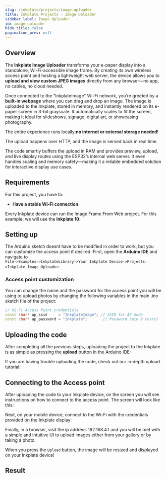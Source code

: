 ```yaml
---  
slug: /inkplate/projects/image-uploader 
title: Inkplate Projects - Image Uploader
sidebar_label: Image Uploader
id: image-uploader 
hide_title: false  
pagination_prev: null  
---
```


## Overview

<CenteredImage src="/img/image-uploader/showcase.jpg" alt="OpenAI Text Prompt Showcase"  width="100%"/>

The **Inkplate Image Uploader** transforms your e-paper display into a standalone, Wi-Fi-accessible image frame. By creating its own wireless access point and hosting a lightweight web server, the device allows you to **upload and view custom JPEG images** directly from any browser—no app, no cables, no cloud needed.

Once connected to the "InkplateImage" Wi-Fi network, you’re greeted by a **built-in webpage** where you can drag and drop an image. The image is uploaded to the Inkplate, stored in memory, and instantly rendered on its e-paper screen in 3-bit grayscale. It automatically scales to fit the screen, making it ideal for slideshows, signage, digital art, or showcasing photography.

The entire experience runs locally:**no internet or external storage needed!**

The upload happens over HTTP, and the image is served back in real time.

The code smartly buffers the upload in RAM and provides preview, upload, and live display routes using the ESP32’s internal web server. It even handles scaling and memory safety—making it a reliable embedded solution for interactive display use cases.

## Requirements

For this project, you have to:
- **Have a stable Wi‑Fi connection**

Every Inkplate device can run the Image Frame From Web project. For this example, we will use the **Inkplate 10**.

## Setting up

The Arduino sketch doesnt have to be modified in order to work, but you can customize the access point if desired. First, open the **Arduino IDE** and navigate to  
`File->Examples->InkplateLibrary->Your Inkplate Device->Projects->Inkplate_Image_Uploader`:

<CenteredImage src="/img/image-uploader/arduino_directions.png" alt="Arduino sketch path directions"  width="100%" />

### Access point customization

You can change the name and the password for the access point you will be using to upload photos by changing the following variables in the main .ino sketch file of the project:

```cpp
// Wi-Fi Access Point credentials
const char* ap_ssid     = "InkplateImage"; // SSID for AP mode
const char* ap_password = "inkplate";       // Password (min 8 chars)
```

## Uploading the code

After completing all the previous steps, uploading the project to the Inkplate is as simple as pressing the **upload** button in the Arduino IDE:

<CenteredImage src="/img/image-uploader/upload.png" alt="Arduino upload button" width="80%" />

If you are having trouble uploading the code, check out our in‑depth upload tutorial:

<QuickLink  
  title="Quick start guide"  
  description="A full, comprehensive tutorial on how to fully set up and upload code to the Inkplate for the first time"  
  url="/documentation/inkplate/10/quick-start-guide"  
/>

## Connecting to the Access point

After uploading the code to your Inkplate device, on the screen you will see instructions on how to connect to the access point. The screen will look like this:

<CenteredImage src="/img/image-uploader/access_point.jpg" alt="Access point information on Inkplate device"  width="100%" />


Next, on your mobile device, connect to the Wi-Fi with the credentials provided on the Inkplate display:

<CenteredImage src="/img/image-uploader/wifi.jpg" alt="Connecting to Access point"  width="100%" />


Finally, in a browser, visit the ip address 192.168.4.1 and you will be met with a simple and intuitive UI to upload images either from your gallery or by taking a photo:

<CenteredImage src="/img/image-uploader/server.jpg" alt="Image uploader web server"  width="100%" />


When you press the `Upload` button, the image will be resized and displayed on your Inkplate device!

## Result

<ReactPlayer src='../../../videos/image_uploader.mp4' width='100%' height='auto' muted='true' autoPlay='true' loop='true'/>
